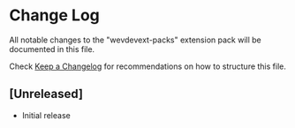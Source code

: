 # Change Log

All notable changes to the "wevdevext-packs" extension pack will be documented in this file.

Check [Keep a Changelog](http://keepachangelog.com/) for recommendations on how to structure this file.

## [Unreleased]

- Initial release
